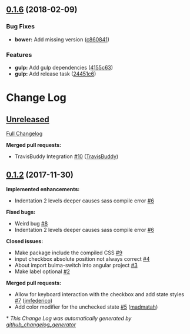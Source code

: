 <a name="0.1.6"></a>
## [0.1.6](https://github.com/Wikiki/bulma-switch/compare/0.1.2...0.1.6) (2018-02-09)


### Bug Fixes

* **bower:** Add missing version ([c860841](https://github.com/Wikiki/bulma-switch/commit/c860841))


### Features

* **gulp:** Add gulp dependencies ([4155c63](https://github.com/Wikiki/bulma-switch/commit/4155c63))
* **gulp:** Add release task ([24451c6](https://github.com/Wikiki/bulma-switch/commit/24451c6))



# Change Log

## [Unreleased](https://github.com/wikiki/bulma-switch/tree/HEAD)

[Full Changelog](https://github.com/wikiki/bulma-switch/compare/0.1.2...HEAD)

**Merged pull requests:**

- TravisBuddy Integration [\#10](https://github.com/Wikiki/bulma-switch/pull/10) ([TravisBuddy](https://github.com/TravisBuddy))

## [0.1.2](https://github.com/wikiki/bulma-switch/tree/0.1.2) (2017-11-30)
**Implemented enhancements:**

- Indentation 2 levels deeper causes sass compile error [\#6](https://github.com/Wikiki/bulma-switch/issues/6)

**Fixed bugs:**

- Weird bug [\#8](https://github.com/Wikiki/bulma-switch/issues/8)
- Indentation 2 levels deeper causes sass compile error [\#6](https://github.com/Wikiki/bulma-switch/issues/6)

**Closed issues:**

- Make package include the compiled CSS [\#9](https://github.com/Wikiki/bulma-switch/issues/9)
- input checkbox absolute position not always correct [\#4](https://github.com/Wikiki/bulma-switch/issues/4)
- About import bulma-switch into angular project [\#3](https://github.com/Wikiki/bulma-switch/issues/3)
- Make label optional [\#2](https://github.com/Wikiki/bulma-switch/issues/2)

**Merged pull requests:**

- Allow for keyboard interaction with the checkbox and add state styles [\#7](https://github.com/Wikiki/bulma-switch/pull/7) ([jmfederico](https://github.com/jmfederico))
- Add color modifier for the unchecked state [\#5](https://github.com/Wikiki/bulma-switch/pull/5) ([madmatah](https://github.com/madmatah))



\* *This Change Log was automatically generated by [github_changelog_generator](https://github.com/skywinder/Github-Changelog-Generator)*